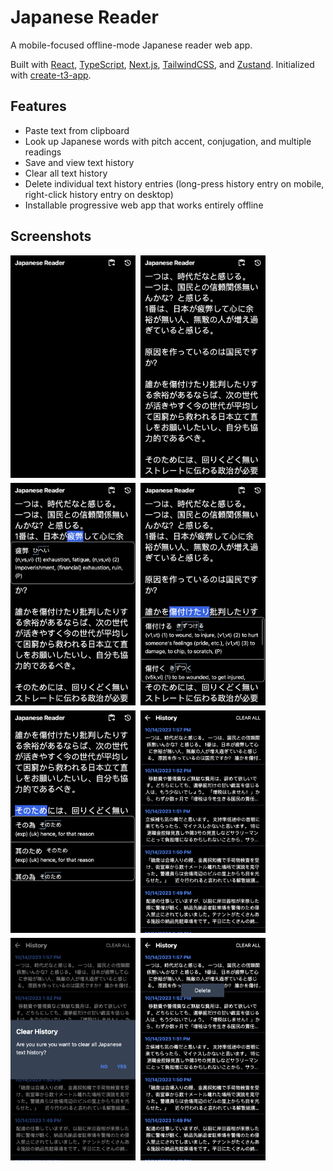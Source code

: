 # Japanese Reader

A mobile-focused offline-mode Japanese reader web app.

Built with [React](https://react.dev), [TypeScript](https://typescriptlang.org), [Next.js](https://nextjs.org), [TailwindCSS](https://tailwindcss.com), and [Zustand](https://github.com/pmndrs/zustand). Initialized with [create-t3-app](https://create.t3.gg).

## Features

- Paste text from clipboard
- Look up Japanese words with pitch accent, conjugation, and multiple readings
- Save and view text history
- Clear all text history
- Delete individual text history entries (long-press history entry on mobile, right-click history entry on desktop)
- Installable progressive web app that works entirely offline

## Screenshots

<div style="display: flex; flex-wrap: wrap; gap: 8px;">
  <img width="200" src="screenshots/reader-empty.png" alt="" />
  <img width="200" src="screenshots/reader-text.png" alt="" />
  <img width="200" src="screenshots/reader-single-definition.png" alt="" />
  <img width="200" src="screenshots/reader-multiple-definitions.png" alt="" />
  <img width="200" src="screenshots/reader-same-definitions-different-kanji.png" alt="" />
  <img width="200" src="screenshots/history.png" alt="" />
  <img width="200" src="screenshots/history-clear-all.png" alt="" />
  <img width="200" src="screenshots/history-longpress-delete.png" alt="" />
</div>
